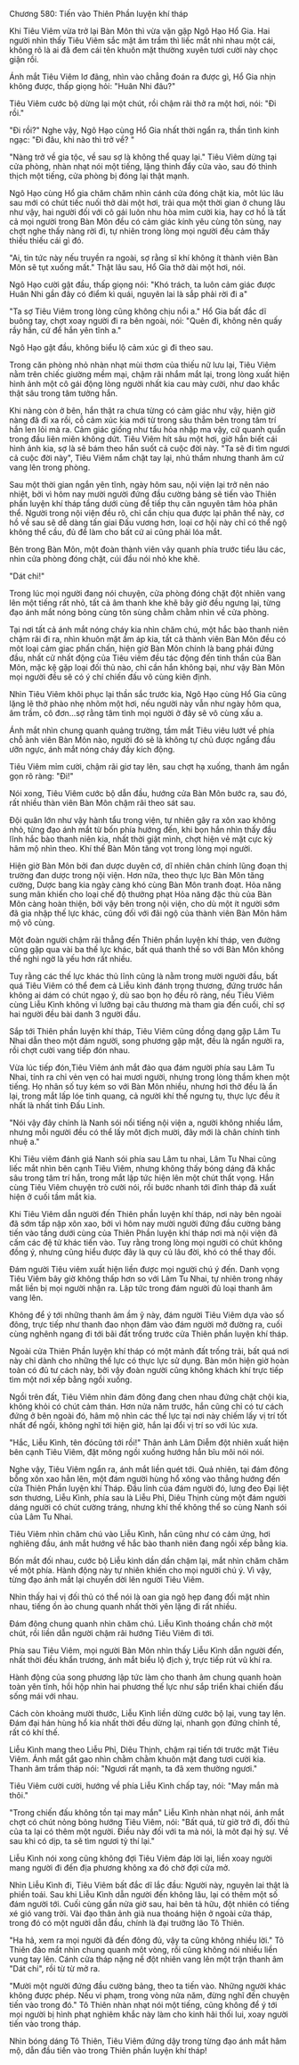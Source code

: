 




Chương 580: Tiến vào Thiên Phần luyện khí tháp


Khi Tiêu Viêm vừa trở lại Bàn Môn thì vừa vặn gặp Ngô Hạo Hổ Gia. Hai người nhìn thấy Tiêu Viêm sắc mặt âm trầm thì liếc mắt nhì nhau một cái, không rõ là ai đã đem cái tên khuôn mặt thường xuyên tươi cười này chọc giận rồi.

Ánh mắt Tiêu Viêm lơ đãng, nhìn vào chẳng đoán ra được gì, Hổ Gia nhịn không được, thấp giọng hỏi: "Huân Nhi đâu?"

Tiêu Viêm cước bộ dừng lại một chút, rồi chậm rãi thở ra một hơi, nói: "Đi rồi."

"Đi rồi?" Nghe vậy, Ngô Hạo cùng Hổ Gia nhất thời ngẩn ra, thần tình kinh ngạc: "Đi đâu, khi nào thì trở về? "

"Nàng trở về gia tộc, về sau sợ là không thể quay lại." Tiêu Viêm dừng tại cửa phòng, nhàn nhạt nói một tiếng, lặng thinh đẩy cửa vào, sau đó thình thịch một tiếng, cửa phòng bị đóng lại thật mạnh.

Ngô Hạo cùng Hổ gia chăm chăm nhìn cánh cửa đóng chặt kia, môt lúc lâu sau mới có chút tiếc nuối thở dài một hơi, trải qua một thời gian ở chung lâu như vậy, hai người đối với cô gái luôn nhu hòa mỉm cười kia, hay cơ hồ là tất cả mọi người trong Bàn Môn đều có cảm giác kính yêu cùng tôn sùng, nay chợt nghe thấy nàng rời đi, tự nhiên trong lòng mọi người đều cảm thấy thiếu thiếu cái gì đó.

"Ai, tin tức này nếu truyền ra ngoài, sợ rằng sĩ khí không ít thành viên Bàn Môn sẽ tụt xuống mất." Thật lâu sau, Hổ Gia thở dài một hơi, nói.

Ngô Hạo cười gật đầu, thấp giọng nói: "Khó trách, ta luôn cảm giác được Huân Nhi gần đây có điểm kì quái, nguyên lai là sắp phải rời đi a"

"Ta sợ Tiêu Viêm trong lòng cũng không chịu nổi a." Hổ Gia bất đắc dĩ buông tay, chợt xoay người đi ra bên ngoài, nói: "Quên đi, không nên quấy rầy hắn, cứ để hắn yên tĩnh a."

Ngô Hạo gật đầu, không biểu lộ cảm xúc gì đi theo sau.

Trong căn phòng nhỏ nhàn nhạt mùi thơm của thiếu nữ lưu lại, Tiêu Viêm nằm trên chiếc giường mềm mại, chậm rãi nhắm mắt lại, trong lòng xuất hiện hình ảnh một cô gái động lòng người nhất kia cau mày cười, như dao khắc thật sâu trong tâm tưởng hắn.

Khi nàng còn ở bên, hắn thật ra chưa từng có cảm giác như vậy, hiện giờ nàng đã đi xa rồi, cỗ cảm xúc kia mới từ trong sâu thẳm bên trong tâm trí hắn len lỏi mà ra. Cảm giác giống như tẩu hỏa nhập ma vậy, cứ quanh quẩn trong đầu liên miên không dứt. Tiêu Viêm hít sâu một hơi, giờ hắn biết cái hình ảnh kia, sợ là sẽ bám theo hắn suốt cả cuộc đời này. "Ta sẽ đi tìm ngươi cả cuộc đời này", Tiêu Viêm nắm chặt tay lại, nhủ thầm nhưng thanh âm cứ vang lên trong phòng.

Sau một thời gian ngắn yên tĩnh, ngày hôm sau, nội viện lại trở nên náo nhiệt, bởi vì hôm nay mười người đứng đầu cường bảng sẽ tiến vào Thiên phần luyện khí tháp tầng dưới cùng để tiếp thụ căn nguyên tâm hỏa phân thể. Người trong nội viện đều rõ, chỉ cần chịu qua được lại phân thể này, cơ hồ về sau sẽ dễ dàng tấn giai Đấu vương hơn, loại cơ hội này chỉ có thể ngộ không thể cầu, đủ để làm cho bất cứ ai cũng phải lóa mắt.

Bên trong Bàn Môn, một đoàn thành viên vây quanh phía trước tiểu lâu các, nhìn cửa phòng đóng chặt, cúi đầu nói nhỏ khe khẽ.

"Dát chi!"

Trong lúc mọi người đang nói chuyện, cửa phòng đóng chặt đột nhiên vang lên một tiếng rất nhỏ, tất cả âm thanh khe khẽ bây giờ đều ngưng lại, từng đạo ánh mắt nóng bỏng cùng tôn sùng chằm chằm nhìn về cửa phòng.

Tại nơi tất cả ánh mắt nóng cháy kia nhìn chăm chú, một hắc bào thanh niên chậm rãi đi ra, nhìn khuôn mặt ấm áp kia, tất cả thành viên Bàn Môn đều có môt loại cảm giac phấn chấn, hiện giờ Bàn Môn chính là bang phái đứng đầu, nhất cử nhất động của Tiêu viêm đều tác động đến tinh thần của Bàn Môn, mặc kệ gặp loại đối thủ nào, chỉ cần hắn không bại, như vậy Bàn Môn mọi người đều sẽ có ý chí chiến đấu vô cùng kiên định.

Nhìn Tiêu Viêm khôi phục lại thần sắc trước kia, Ngô Hạo cùng Hổ Gia cũng lặng lẽ thở phào nhẹ nhõm một hơi, nếu người này vẫn như ngày hôm qua, âm trầm, cô đơn…sợ rằng tâm tình mọi người ở đây sẽ vô cùng xấu a.

Ánh mắt nhìn chung quanh quảng trường, tầm mắt Tiêu viêu lướt về phía chỗ ành viên Bàn Môn nào, người đó sẽ là không tự chủ được ngẩng đầu ưỡn ngực, ánh mắt nóng cháy đầy kích động.

Tiêu Viêm mỉm cười, chậm rãi giơ tay lên, sau chợt hạ xuống, thanh âm ngắn gọn rõ ràng: "Đi!"

Nói xong, Tiêu Viêm cước bộ dẫn đầu, hướng cửa Bàn Môn bước ra, sau đó, rất nhiều thàn viên Bàn Môn chậm rãi theo sát sau.

Đội quân lớn như vậy hành tẩu trong viện, tự nhiên gây ra xôn xao không nhỏ, từng đạo ánh mắt từ bốn phía hướng đến, khi bọn hắn nhìn thấy đầu lĩnh hắc bào thanh niên kia, nhất thời giật mình, chợt hiện vẻ mặt cực kỳ hâm mộ nhìn theo. Khí thế Bàn Môn tăng vọt trong lòng mọi người.

Hiện giờ Bàn Môn bởi đan dược duyên cớ, dĩ nhiên chân chính lũng đoạn thị trường đan dược trong nội viện. Hơn nữa, theo thực lực Bàn Môn tăng cường, Dược bang kia ngày càng khó cùng Bàn Môn tranh đoạt. Hỏa năng sung mãn khiến cho loại chế độ thưởng phạt Hỏa năng đặc thù của Bàn Môn càng hoàn thiện, bởi vậy bên trong nội viện, cho dù một ít người sớm đã gia nhập thế lực khác, cũng đối với đãi ngộ của thành viên Bàn Môn hâm mộ vô cùng.

Một đoàn người chậm rãi thẳng đến Thiên phần luyện khí tháp, ven đường cũng gặp qua vài ba thế lực khác, bất quá thanh thế so với Bàn Môn không thể nghi ngờ là yếu hơn rất nhiều.

Tuy rằng các thế lực khác thủ lĩnh cũng là nằm trong mười người đầu, bất quá Tiêu Viêm có thể đem cả Liễu kình đánh trọng thương, đứng trước hắn không ai dám có chút ngạo ý, dù sao bọn họ đều rõ ràng, nếu Tiêu Viêm cùng Liễu Kình không vì lưỡng bại câu thương mà tham gia đến cuối, chỉ sợ hai người đều bài danh 3 người đầu.

Sắp tới Thiên phần luyện khí tháp, Tiêu Viêm cũng dồng dạng gặp Lâm Tu Nhai dẫn theo một đám người, song phương gặp mặt, đều là ngẩn người ra, rồi chợt cười vang tiếp đón nhau.

Vừa lúc tiếp đón,Tiêu Viêm ánh mắt đảo qua đám người phía sau Lâm Tu Nhai, tính ra chỉ vẻn vẹn có hai mươi người, nhưng trong lòng thầm khen một tiếng. Họ nhân số tuy kém so với Bàn Môn nhiều, nhưng hơi thở đều là ẩn lại, trong mắt lấp lóe tinh quang, cả người khí thế ngưng tụ, thực lực đều ít nhất là nhất tinh Đấu Linh.

"Nói vậy đây chính là Nanh sói nổi tiếng nội viện a, người không nhiều lắm, nhưng mỗi người đều có thể lấy môt địch mười, đây mới là chân chính tinh nhuệ a."

Khi Tiêu viêm đánh giá Nanh sói phía sau Lâm tu nhai, Lâm Tu Nhai cũng liếc mắt nhìn bên cạnh Tiêu Viêm, nhưng không thấy bóng dáng đã khắc sâu trong tâm trí hắn, trong mắt lập tức hiện lên một chút thất vọng. Hắn cùng Tiêu Viêm chuyện trò cười nói, rồi bước nhanh tới đỉnh tháp đã xuất hiện ở cuối tầm mắt kia.

Khi Tiêu Viêm dẫn người đến Thiên phần luyện khí tháp, nơi này bên ngoài đã sớm tấp nập xôn xao, bởi vì hôm nay mười người đứng đầu cường bảng tiến vào tầng dưới cùng của Thiên Phần luyện khí tháp nơi mà nội viện đã cấm các đệ tử khác tiến vào. Tuy rằng trong lòng mọi người có chút không đồng ý, nhưng cũng hiểu được đây là quy củ lâu đời, khó có thể thay đổi.

Đám người Tiêu viêm xuất hiện liền được mọi người chú ý đến. Danh vọng Tiêu Viêm bây giờ không thấp hơn so với Lâm Tu Nhai, tự nhiên trong nháy mắt liền bị mọi người nhận ra. Lập tức trong đám người đủ loại thanh âm vang lên.

Không để ý tới những thanh âm ầm ỹ này, đám người Tiêu Viêm dựa vào số đông, trực tiếp như thanh đao nhọn đâm vào đám người mở đường ra, cuối cùng nghênh ngang đi tới bãi đất trống trước cửa Thiên phần luyện khí tháp.

Ngoài cửa Thiên Phần luyện khí tháp có một mảnh đất trống trải, bất quá nơi này chỉ dành cho những thế lực có thực lực sử dụng. Bàn môn hiện giờ hoàn toàn có đủ tư cách này, bởi vậy đoàn người cũng không khách khí trực tiếp tìm một nơi xếp bằng ngồi xuống.

Ngồi trên đất, Tiêu Viêm nhìn đám đông đang chen nhau đứng chật chội kia, không khỏi có chút cảm thán. Hơn nửa năm trước, hắn cũng chỉ có tư cách đứng ở bên ngoài đó, hâm mộ nhìn các thế lực tại nơi này chiếm lấy vị trí tốt nhất để ngồi, không nghĩ tới hiện giờ, hắn lại đổi vị trí so với lúc xưa.

"Hắc, Liễu Kình, tên đócũng tới rồi!" Thân ảnh Lâm Diễm đột nhiên xuất hiện bên cạnh Tiêu Viêm, đặt mông ngồi xuống hướng hắn bĩu môi nói nói.

Nghe vậy, Tiêu Viêm ngẩn ra, ánh mắt liền quét tới. Quả nhiên, tại đám đông bỗng xôn xao hẳn lên, một đám người hùng hổ xông vào thẳng hướng đến cửa Thiên Phần luyện khí Tháp. Đầu lỉnh của đám người đó, lưng đeo Đại liệt sơn thương, Liễu Kình, phía sau là Liễu Phỉ, Diêu Thịnh cùng một đám người dáng người có chút cường tráng, nhưng khí thế không thể so cùng Nanh sói của Lâm Tu Nhai.

Tiêu Viêm nhìn chăm chú vào Liễu Kình, hắn cũng như có cảm ứng, hơi nghiêng đầu, ánh mắt hướng về hắc bào thanh niên đang ngồi xếp bằng kia.

Bốn mắt đối nhau, cước bộ Liễu kình dần dần chậm lại, mắt nhìn chăm chăm về một phía. Hành động này tự nhiên khiến cho mọi người chú ý. Vì vậy, từng đạo ánh mắt lại chuyển dời lên người Tiêu Viêm.

Nhìn thấy hai vị đối thủ có thể nói là oan gia ngõ hẹp đang đối mặt nhìn nhau, tiếng ồn ào chung quanh nhất thời yên lặng đi rất nhiều.

Đám đông chung quanh nhìn chăm chú. Liễu Kình thoáng chần chờ một chút, rồi liền dẫn người chậm rãi hướng Tiêu Viêm đi tới.

Phía sau Tiêu Viêm, mọi người Bàn Môn nhìn thấy Liễu Kình dẫn người đến, nhất thời đều khẩn trương, ánh mắt biểu lộ địch ý, trực tiếp rút vũ khí ra.

Hành động của song phương lập tức làm cho thanh âm chung quanh hoàn toàn yên tĩnh, hồi hộp nhìn hai phương thế lực như sắp triển khai chiến đấu sống mái với nhau.

Cách còn khoảng mười thước, Liễu Kình liền dừng cước bộ lại, vung tay lên. Đám đại hán hùng hổ kia nhất thời đều dừng lại, nhanh gọn đứng chỉnh tề, rất có khí thế.

Liễu Kình mang theo Liễu Phỉ, Diêu Thịnh, chậm rại tiến tới trước mặt Tiêu Viêm. Ánh mắt gắt gao nhìn chằm chằm khuôn mặt đang tươi cười kia. Thanh âm trầm tháp nói: "Ngươi rất mạnh, ta đã xem thường ngươi."

Tiêu Viêm cười cười, hướng về phía Liễu Kình chấp tay, nói: "May mắn mà thôi."

"Trong chiến đấu không tồn tại may mắn" Liễu Kình nhàn nhạt nói, ánh mắt chợt có chút nỏng bỏng hướng Tiêu Viêm, nói: "Bất quá, từ giờ trở đi, đối thủ của ta lại có thêm một người. Điều này đối với ta mà nói, là môt đại hỷ sự. Về sau khi có dịp, ta sẽ tìm ngươi tỷ thí lại."

Liễu Kình nói xong cũng không đợi Tiêu Viêm đáp lời lại, liền xoay người mang người đi đến địa phương không xa đó chờ đợi cửa mở.

Nhìn Liễu Kình đi, Tiêu Viêm bất đắc dĩ lắc đầu: Người này, nguyên lai thật là phiền toái. Sau khi Liễu Kình dẫn người đến không lâu, lại có thêm một số đám người tới. Cuối cùng gần nửa giờ sau, hai bên tả hữu, đột nhiên có tiếng xé gió vang trời. Vài đạo thân ảnh già nua thoáng hiện ở ngoài cửa tháp, trong đó có một người dẫn đầu, chính là đại trưởng lão Tô Thiên.

"Ha hả, xem ra mọi người đã đến đông đủ, vậy ta cũng không nhiều lời." Tô Thiên đảo mắt nhìn chung quanh môt vòng, rồi cũng không nói nhiều liền vung tay lên. Cánh cửa tháp nặng nề đột nhiên vang lên một trận thanh âm "Dát chi", rồi từ từ mở ra.

"Mười một người đứng đầu cường bảng, theo ta tiến vào. Những người khác không được phép. Nếu vi phạm, trong vòng nửa năm, đừng nghĩ đến chuyện tiến vào trong đó." Tô Thiên nhàn nhạt nói một tiếng, cũng không để ý tới mọi người bị hình phạt nghiêm khắc này làm cho kinh hãi thối lui, xoay người tiến vào trong tháp.

Nhìn bóng dáng Tô Thiên, Tiêu Viêm đứng dậy trong từng đạo ánh mắt hâm mộ, dẫn đầu tiến vào trong Thiên phần luyện khí tháp!




